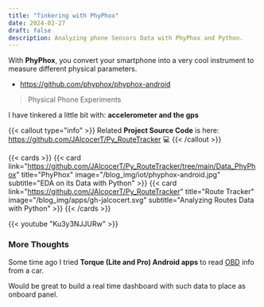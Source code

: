 ```yaml
---
title: "Tinkering with PhyPhox"
date: 2024-02-27
draft: false
description: Analyzing phone Sensors Data with PhyPhox and Python.
---
```


With **PhyPhox**, you convert your smartphone into a very cool instrument to measure different physical parameters.

* https://github.com/phyphox/phyphox-android

> Physical Phone Experiments

I have tinkered a little bit with: **accelerometer and the gps**

{{< callout type="info" >}}
Related **Project Source Code** is here: <https://github.com/JAlcocerT/Py_RouteTracker>  💻 
{{< /callout >}}

{{< cards >}}
  {{< card link="https://github.com/JAlcocerT/Py_RouteTracker/tree/main/Data_PhyPhox" title="PhyPhox" image="/blog_img/iot/phyphox-android.jpg" subtitle="EDA on its Data with Python" >}}
  {{< card link="https://github.com/JAlcocerT/Py_RouteTracker" title="Route Tracker" image="/blog_img/apps/gh-jalcocert.svg" subtitle="Analyzing Routes Data with Python" >}}
{{< /cards >}}

<!--
![PhyPhox Karting](/blog_img/iot/phyphox-android.jpg) 
-->

{{< youtube "Ku3y3NJJURw" >}}

### More Thoughts

Some time ago I tried **Torque (Lite and Pro) Android apps** to read [OBD](https://github.com/JAlcocerT/RPi/tree/main/Z_IoT/OBD2) info from a car.

Would be great to build a real time dashboard with such data to place as onboard panel.